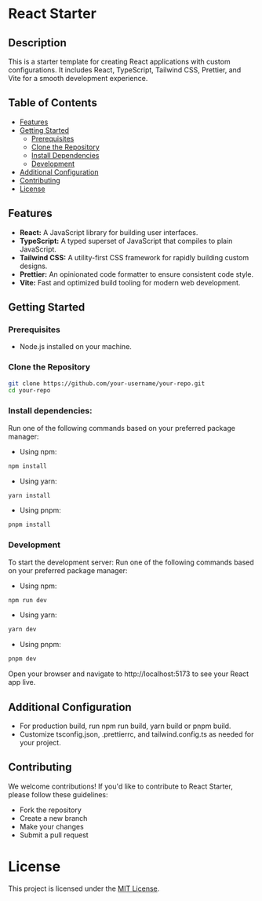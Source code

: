 # React Starter

## Description

This is a starter template for creating React applications with custom configurations. It includes React, TypeScript, Tailwind CSS, Prettier, and Vite for a smooth development experience.

## Table of Contents

- [Features](#features)
- [Getting Started](#getting-started)
  - [Prerequisites](#prerequisites)
  - [Clone the Repository](#clone-the-repository)
  - [Install Dependencies](#install-dependencies)
  - [Development](#development)
- [Additional Configuration](#additional-configuration)
- [Contributing](#contributing)
- [License](#license)

## Features

- **React:** A JavaScript library for building user interfaces.
- **TypeScript:** A typed superset of JavaScript that compiles to plain JavaScript.
- **Tailwind CSS:** A utility-first CSS framework for rapidly building custom designs.
- **Prettier:** An opinionated code formatter to ensure consistent code style.
- **Vite:** Fast and optimized build tooling for modern web development.

## Getting Started

### Prerequisites

- Node.js installed on your machine.

### Clone the Repository

```bash
git clone https://github.com/your-username/your-repo.git
cd your-repo
```

### Install dependencies:

Run one of the following commands based on your preferred package manager:

- Using npm:

```bash
npm install
```

- Using yarn:

```bash
yarn install
```

- Using pnpm:

```bash
pnpm install
```

### Development

To start the development server:
Run one of the following commands based on your preferred package manager:

- Using npm:

```bash
npm run dev
```

- Using yarn:

```bash
yarn dev
```

- Using pnpm:

```bash
pnpm dev
```

Open your browser and navigate to http://localhost:5173 to see your React app live.

## Additional Configuration

- For production build, run npm run build, yarn build or pnpm build.
- Customize tsconfig.json, .prettierrc, and tailwind.config.ts as needed for your project.

## Contributing

We welcome contributions! If you'd like to contribute to React Starter, please follow these guidelines:

- Fork the repository
- Create a new branch
- Make your changes
- Submit a pull request

# License

This project is licensed under the [MIT License](https://opensource.org/licenses/MIT).
